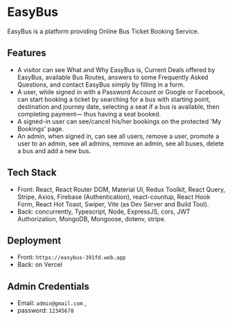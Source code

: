<h1>EasyBus</h1>
EasyBus is a platform providing Online Bus Ticket Booking Service.

<h2>Features</h2>

- A visitor can see What and Why EasyBus is, Current Deals offered by EasyBus, available Bus Routes, answers to some Frequently Asked Questions, and contact EasyBus simply by filling in a form.
- A user, while signed in with a Password Account or Google or Facebook, can start booking a ticket by searching for a bus with starting point, destination and journey date, selecting a seat if a bus is available, then completing payment— thus having a seat booked.
- A signed-in user can see/cancel his/her bookings on the protected 'My Bookings' page.
- An admin, when signed in, can see all users, remove a user, promote a user to an admin, see all admins, remove an admin, see all buses, delete a bus and add a new bus.

<h2>Tech Stack</h2>

- Front: React, React Router DOM, Material UI, Redux Toolkit, React Query, Stripe, Axios, Firebase (Authentication), react-countup, React Hook Form, React Hot Toast, Swiper, Vite (as Dev Server and Build Tool).
- Back: concurrently, Typescript, Node, ExpressJS, cors, JWT Authorization, MongoDB, Mongoose, dotenv, stripe.

<h2>Deployment</h2>

- Front: `https://easybus-391fd.web.app`
- Back: on Vercel

<h2>Admin Credentials</h2>

- Email: `admin@gmail.com` ,
- password: `12345678`
